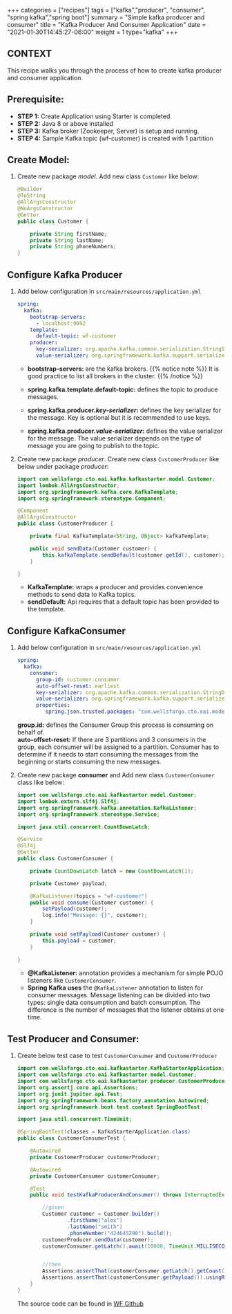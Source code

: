 +++
categories = ["recipes"]
tags = ["kafka","producer", "consumer", "spring kafka","spring boot"]
summary = "Simple kafka producer and consumer"
title = "Kafka Producer And Consumer Application"
date = "2021-01-30T14:45:27-06:00"
weight = 1
type="kafka"
+++

## CONTEXT
This recipe walks you through the process of how to create kafka producer and consumer application.

## Prerequisite:

- **STEP 1:** Create Application using Starter is completed.
- **STEP 2:** Java 8 or above installed
- **STEP 3:** Kafka broker (Zookeeper, Server) is setup and running.
- **STEP 4:** Sample Kafka topic (wf-customer) is created with 1 partition 

## Create Model:

1. Create new package _model_. Add new class `Customer` like below:
    ```java
    @Builder
    @ToString
    @AllArgsConstructor
    @NoArgsConstructor
    @Getter
    public class Customer {
    
        private String firstName;
        private String lastName;
        private String phoneNumbers;
    }
   ```
   
## Configure Kafka Producer 
1. Add below configuration in `src/main/resources/application.yml`

    ```yaml
    spring:
      kafka:
        bootstrap-servers:
          - localhost:9092
        template:
          default-topic: wf-customer
        producer:
          key-serializer: org.apache.kafka.common.serialization.StringSerializer
          value-serializer: org.springframework.kafka.support.serializer.JsonDeserializer
    ```
    * **bootstrap-servers:** are the kafka brokers.  {{% notice note %}}  It is good practice to list all brokers in the cluster. {{% /notice %}}
                                                     
    * **spring.kafka.template.default-topic:** defines the topic to produce messages.     
    * **spring.kafka.producer._key-serializer_:** defines the key serializer for the message. Key is optional but it is recommended to use keys.  
    * **spring.kafka.producer._value-serializer_:** defines the value serializer for the message. The value serializer depends on the type of message 
                                                    you are going to publish to the topic.   
                                                
1. Create new package _producer_. Create new class `CustomerProducer` like below under package _producer_:

    ```java
    import com.wellsfargo.cto.eai.kafka.kafkastarter.model.Customer;
    import lombok.AllArgsConstructor;
    import org.springframework.kafka.core.KafkaTemplate;
    import org.springframework.stereotype.Component;
   
    @Component
    @AllArgsConstructor
    public class CustomerProducer {
    
        private final KafkaTemplate<String, Object> kafkaTemplate;
    
        public void sendData(Customer customer) {
            this.kafkaTemplate.sendDefault(customer.getId(), customer);
        }
    
    }
    ```
   * **KafkaTemplate:** wraps a producer and provides convenience methods to send data to Kafka topics.
   * **sendDefault:** Api requires that a default topic has been provided to the template.
  
## Configure KafkaConsumer

1. Add below configuration in `src/main/resources/application.yml`

    ```yaml
    spring:
      kafka:
        consumer:
          group-id: customer-consumer
          auto-offset-reset: earliest
          key-serializer: org.apache.kafka.common.serialization.StringDeserializer
          value-serializer: org.springframework.kafka.support.serializer.JsonDeserializer
          properties:
             spring.json.trusted.packages: "com.wellsfargo.cto.eai.model"
    ```

    **group.id:** defines the Consumer Group this process is consuming on behalf of.  
    **auto-offset-reset:** If there are 3 partitions and 3 consumers in the group, each consumer will be assigned to a partition. Consumer has to determine if it needs to start consuming the messages from the beginning or starts consuming the new messages.

1. Create new package **consumer** and Add new class `CustomerConsumer` class like below:

    ```java
    import com.wellsfargo.cto.eai.kafkastarter.model.Customer;
    import lombok.extern.slf4j.Slf4j;
    import org.springframework.kafka.annotation.KafkaListener;
    import org.springframework.stereotype.Service;
    
    import java.util.concurrent.CountDownLatch;
    
    @Service
    @Slf4j
    @Getter
    public class CustomerConsumer {
    
        private CountDownLatch latch = new CountDownLatch(1);
    
        private Customer payload;
    
        @KafkaListener(topics = "wf-customer")
        public void consume(Customer customer) {
            setPayload(customer);
            log.info("Message: {}", customer);
        }
    
        private void setPayload(Customer customer) {
            this.payload = customer;
        }
        
    }
    ```
    * **@KafkaListener:** annotation provides a mechanism for simple POJO listeners like `CustomerConsumer`.  
    * **Spring Kafka uses** the `@KafkaListener` annotation to listen for consumer messages. 
        Message listening can be divided into two types: single data consumption and batch consumption. The difference is the number of messages that the listener obtains at one time.

## Test Producer and Consumer:

1. Create below test case to test `CustomerConsumer` and `CustomerProducer`

    ```java
    import com.wellsfargo.cto.eai.kafkastarter.KafkaStarterApplication;
    import com.wellsfargo.cto.eai.kafkastarter.model.Customer;
    import com.wellsfargo.cto.eai.kafkastarter.producer.CustomerProducer;
    import org.assertj.core.api.Assertions;
    import org.junit.jupiter.api.Test;
    import org.springframework.beans.factory.annotation.Autowired;
    import org.springframework.boot.test.context.SpringBootTest;
    
    import java.util.concurrent.TimeUnit;
    
    @SpringBootTest(classes = KafkaStarterApplication.class)
    public class CustomerConsumerTest {
    
        @Autowired
        private CustomerProducer customerProducer;
    
        @Autowired
        private CustomerConsumer customerConsumer;
    
        @Test
        public void testKafkaProducerAndConsumer() throws InterruptedException {
    
            //given
            Customer customer = Customer.builder()
                    .firstName("alex")
                    .lastName("smith")
                    .phoneNumber("424645290").build();
            customerProducer.sendData(customer);
            customerConsumer.getLatch().await(10000, TimeUnit.MILLISECONDS);
    
    
            //then
            Assertions.assertThat(customerConsumer.getLatch().getCount()).isEqualTo(1L);
            Assertions.assertThat(customerConsumer.getPayload()).usingRecursiveComparison().isEqualTo(customer);
        }
    }
    ```
    The source code can be found in [WF Github](http://hop.hosting.wellsfargo.com/kafka-starter)
